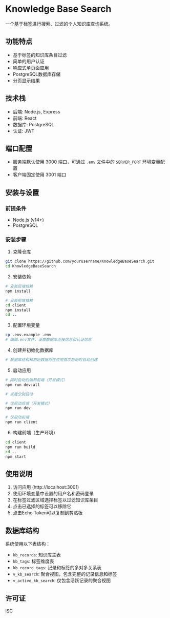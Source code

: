 # Knowledge Base Search

一个基于标签进行搜索、过滤的个人知识库查询系统。

## 功能特点

- 基于标签的知识库条目过滤
- 简单的用户认证
- 响应式单页面应用
- PostgreSQL数据库存储
- 分页显示结果

## 技术栈

- 后端: Node.js, Express
- 前端: React
- 数据库: PostgreSQL
- 认证: JWT

## 端口配置

- 服务端默认使用 3000 端口，可通过 `.env` 文件中的 `SERVER_PORT` 环境变量配置
- 客户端固定使用 3001 端口

## 安装与设置

### 前提条件

- Node.js (v14+)
- PostgreSQL

### 安装步骤

1. 克隆仓库

```bash
git clone https://github.com/yourusername/KnowledgeBaseSearch.git
cd KnowledgeBaseSearch
```

2. 安装依赖

```bash
# 安装后端依赖
npm install

# 安装前端依赖
cd client
npm install
cd ..
```

3. 配置环境变量

```bash
cp .env.example .env
# 编辑.env文件，设置数据库连接信息和认证信息
```

4. 创建并初始化数据库

```bash
# 数据库结构和初始数据将在应用首次启动时自动创建
```

5. 启动应用

```bash
# 同时启动后端和前端（开发模式）
npm run dev:all

# 或者分别启动

# 仅启动后端（开发模式）
npm run dev

# 仅启动前端
npm run client
```

6. 构建前端（生产环境）

```bash
cd client
npm run build
cd ..
npm start
```

## 使用说明

1. 访问应用 (http://localhost:3001)
2. 使用环境变量中设置的用户名和密码登录
3. 在标签过滤区域选择标签以过滤知识库条目
4. 点击已选择的标签可以移除它
5. 点击Echo Token可以复制到剪贴板

## 数据库结构

系统使用以下表结构：

- `kb_records`: 知识库主表
- `kb_tags`: 标签维度表
- `kb_record_tags`: 记录和标签的多对多关系表
- `v_kb_search`: 聚合视图，包含完整的记录信息和标签
- `v_active_kb_search`: 仅包含活跃记录的聚合视图

## 许可证

ISC